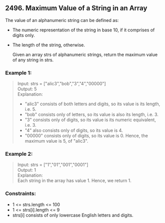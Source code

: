 ## 2496. Maximum Value of a String in an Array

The value of an alphanumeric string can be defined as:

- The numeric representation of the string in base 10, if it comprises of digits only.
- The length of the string, otherwise.

  Given an array strs of alphanumeric strings, return the maximum value of any string in strs.

### Example 1:

> Input: strs = ["alic3","bob","3","4","00000"]<br/>
> Output: 5<br/>
> Explanation:<br/>
>
> - "alic3" consists of both letters and digits, so its value is its length, i.e. 5.
> - "bob" consists only of letters, so its value is also its length, i.e. 3.
> - "3" consists only of digits, so its value is its numeric equivalent, i.e. 3.
> - "4" also consists only of digits, so its value is 4.
> - "00000" consists only of digits, so its value is 0.
>   Hence, the maximum value is 5, of "alic3".

### Example 2:

> Input: strs = ["1","01","001","0001"]<br/>
> Output: 1<br/>
> Explanation:<br/>
> Each string in the array has value 1. Hence, we return 1.

### Constraints:

- 1 <= strs.length <= 100
- 1 <= strs[i].length <= 9
- strs[i] consists of only lowercase English letters and digits.
